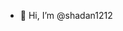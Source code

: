 - 👋 Hi, I’m @shadan1212
  

<!---
shadan1212/shadan1212 is a ✨ special ✨ repository because its `README.md` (this file) appears on your GitHub profile.
You can click the Preview link to take a look at your changes.
--->
